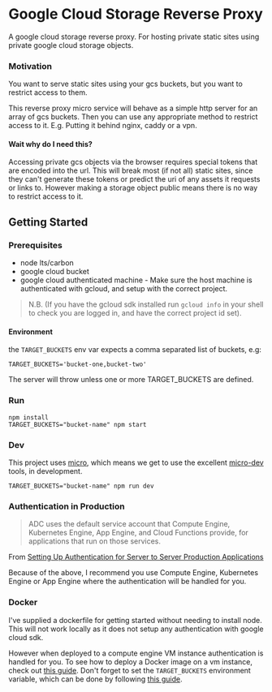 # Google Cloud Storage Reverse Proxy

A google cloud storage reverse proxy. For hosting private static sites using private google cloud storage objects.

### Motivation

You want to serve static sites using your gcs buckets, but you want to restrict access to them.

This reverse proxy micro service will behave as a simple http server for an array of gcs buckets. Then you can use any appropriate method to restrict access to it. E.g. Putting it behind nginx, caddy or a vpn.

#### Wait why do I need this?

Accessing private gcs objects via the browser requires special tokens that are encoded into the url. This will break most (if not all) static sites, since they can't generate these tokens or predict the uri of any assets it requests or links to. However making a storage object public means there is no way to restrict access to it.

## Getting Started

### Prerequisites

* node lts/carbon
* google cloud bucket
* google cloud authenticated machine - Make sure the host machine is authenticated with gcloud, and setup with the correct project. 

> N.B. (If you have the gcloud sdk installed run `gcloud info` in your shell to check you are logged in, and have the correct project id set).

#### Environment

the `TARGET_BUCKETS` env var expects a comma separated list of buckets, e.g:
```
TARGET_BUCKETS='bucket-one,bucket-two'
```

The server will throw unless one or more TARGET_BUCKETS are defined. 

### Run

```
npm install
TARGET_BUCKETS="bucket-name" npm start
```

### Dev

This project uses [micro](https://github.com/zeit/micro), which means we get to use the excellent [micro-dev](https://github.com/zeit/micro-dev) tools, in development.

```
TARGET_BUCKETS="bucket-name" npm run dev
```

### Authentication in Production

> ADC uses the default service account that Compute Engine, Kubernetes Engine, App Engine, and Cloud Functions provide, for applications that run on those services.

From [Setting Up Authentication for Server to Server Production Applications](https://cloud.google.com/docs/authentication/production)

Because of the above, I recommend you use Compute Engine, Kubernetes Engine or App Engine where the authentication will be handled for you.

### Docker 

I've supplied a dockerfile for getting started without needing to install node. This will not work locally as it does not setup any authentication with google cloud sdk. 

However when deployed to a compute engine VM instance authentication is handled for you. To see how to deploy a Docker image on a vm instance, check out [this guide](https://cloud.google.com/compute/docs/containers/deploying-containers). Don't forget to set the `TARGET_BUCKETS` environment variable, which can be done by following [this guide](https://cloud.google.com/compute/docs/containers/configuring-options-to-run-containers#setting_environment_variables).
